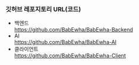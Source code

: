 ### 깃허브 레포지토리 URL(코드)
- 백엔드 </br>
https://github.com/BabEwha/BabEwha-Backend
- AI </br>
https://github.com/BabEwha/BabEwha-AI 
- 클라이언트 </br>
https://github.com/BabEwha/BabEwha-Client 
